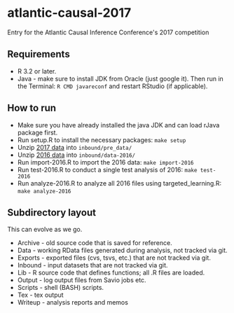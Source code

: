 # atlantic-causal-2017
Entry for the Atlantic Causal Inference Conference's 2017 competition

## Requirements

* R 3.2 or later.
* Java - make sure to install JDK from Oracle (just google it). Then run in the Terminal: `R CMD javareconf` and restart RStudio (if applicable).

## How to run

* Make sure you have already installed the java JDK and can load rJava package first.
* Run setup.R to install the necessary packages: `make setup`
* Unzip [2017 data](http://faculty.chicagobooth.edu/richard.hahn/pre_data.tar.gz) into `inbound/pre_data/`
* Unzip [2016 data](https://drive.google.com/file/d/0B8TUkApaUlsGekFSblJWa25NM1E/edit) into `inbound/data-2016/`
* Run import-2016.R to import the 2016 data: `make import-2016`
* Run test-2016.R to conduct a single test analysis of 2016: `make test-2016`
* Run analyze-2016.R to analyze all 2016 files using targeted_learning.R: `make analyze-2016`

## Subdirectory layout

This can evolve as we go.

* Archive - old source code that is saved for reference.
* Data - working RData files generated during analysis, not tracked via git.
* Exports - exported files (cvs, tsvs, etc.) that are not tracked via git.
* Inbound - input datasets that are not tracked via git.
* Lib - R source code that defines functions; all .R files are loaded.
* Output - log output files from Savio jobs  etc.
* Scripts - shell (BASH) scripts.
* Tex - tex output
* Writeup - analysis reports and memos
